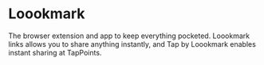 # Loookmark

The browser extension and app to keep everything pocketed. Loookmark links allows you to share anything instantly, and Tap by Loookmark enables instant sharing at TapPoints.
